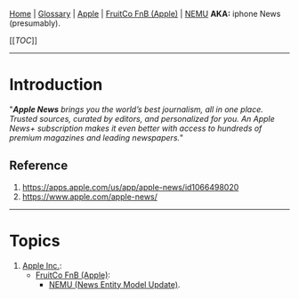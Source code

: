 [Home](/Slalom-LLC/Slalom-Consulting) | [Glossary](/Glossary) | [Apple](/Tech-Ref/Apple-Inc) | [FruitCo FnB (Apple)](/Clients/Apple/FruitCo-\(Apple\)) | [NEMU](/Clients/Apple/FruitCo-\(Apple\)/FruitCo-FnB/NEMU-\(News-Entity-Model-Update\))
**AKA:** iphone News (presumably).

[[_TOC_]]

---
# Introduction
"_***Apple News*** brings you the world’s best journalism, all in one place. Trusted sources, curated by editors, and personalized for you. An Apple News+ subscription makes it even better with access to hundreds of premium magazines and leading newspapers._"

## Reference
1. https://apps.apple.com/us/app/apple-news/id1066498020
1. https://www.apple.com/apple-news/

---
# Topics
1. [Apple Inc.](/Tech-Ref/Apple-Inc):
   - [FruitCo FnB (Apple)](/Clients/Apple/FruitCo-\(Apple\)):
      - [NEMU (News Entity Model Update)](/Clients/Apple/FruitCo-\(Apple\)/FruitCo-FnB/NEMU-\(News-Entity-Model-Update\)).
